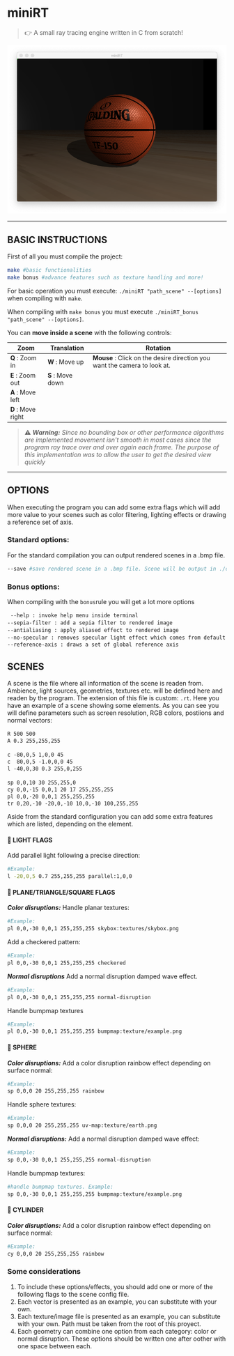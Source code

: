 # miniRT

> 👉 A small ray tracing engine written in C from scratch!

![picture alt](rendered_images/spalding.png "hello world!")

--- 

## BASIC INSTRUCTIONS

First of all you must compile the project:
``` bash
make #basic functionalities
make bonus #advance features such as texture handling and more!
``` 
For basic operation you must execute: `./miniRT "path_scene" --[options]` when compiling with `make`.

When compiling with `make bonus` you must execute `./miniRT_bonus "path_scene" --[options]`.

You can **move inside a scene** with the following controls:

Zoom | Translation | Rotation
--- | --- | ---
**Q** : Zoom in | **W** : Move up | **Mouse** : Click on the desire direction you want the camera to look at.
**E** : Zoom out | **S** : Move down
 | **A** : Move left
 | **D** : Move right

> :warning: _**Warning:** Since no bounding box or other performance algorithms are implemented movement isn't smooth in most cases since the program ray trace over and over again each frame. The purpose of this implementation was to allow the user to get the desired view quickly_ 
---
## OPTIONS
When executing the program you can add some extra flags which will add more value to your scenes such as color filtering, lighting effects or drawing a reference set of axis.

### Standard options:
For the standard compilation you can output rendered scenes in a .bmp file.
``` bash
--save #save rendered scene in a .bmp file. Scene will be output in ./output_bmp folder
```


### Bonus options:
When compiling with the `bonus`rule you will get a lot more options
```bash
 --help : invoke help menu inside terminal
--sepia-filter : add a sepia filter to rendered image 
--antialiasing : apply aliased effect to rendered image
--no-specular : removes specular light effect which comes from default
--reference-axis : draws a set of global reference axis
``` 

## SCENES
A scene is the file where all information of the scene is readen from. Ambience, light sources, geometries, textures etc. will be defined here and readen by the program. The extension of this file is custom: `.rt`. Here you have an example of a scene showing some elements. As you can see you will define parameters such as screen resolution, RGB colors, postiions and normal vectors:

```
R 500 500
A 0.3 255,255,255

c -80,0,5 1,0,0 45
c  80,0,5 -1.0,0,0 45
l -40,0,30 0.3 255,0,255

sp 0,0,10 30 255,255,0
cy 0,0,-15 0,0,1 20 17 255,255,255
pl 0,0,-20 0,0,1 255,255,255
tr 0,20,-10 -20,0,-10 10,0,-10 100,255,255
```

Aside from the standard configuration you can add some extra features which are listed, depending on the element.

#### :flashlight: LIGHT FLAGS
Add parallel light following a precise direction:
```bash
#Example:
l -20,0,5 0.7 255,255,255 parallel:1,0,0
```
#### :triangular_ruler: PLANE/TRIANGLE/SQUARE FLAGS

___Color disruptions:___
Handle planar textures:
```bash    
#Example:
pl 0,0,-30 0,0,1 255,255,255 skybox:textures/skybox.png
```
Add a checkered pattern:
```bash
#Example:
pl 0,0,-30 0,0,1 255,255,255 checkered
```
___Normal disruptions___
Add a normal disruption damped wave effect. 
```bash
#Example:
pl 0,0,-30 0,0,1 255,255,255 normal-disruption
```
Handle bumpmap textures
```bash
#Example:
pl 0,0,-30 0,0,1 255,255,255 bumpmap:texture/example.png
```

#### :basketball: SPHERE

___Color disruptions:___
Add a color disruption rainbow effect depending on surface normal:
```bash
#Example:
sp 0,0,0 20 255,255,255 rainbow
```
Handle sphere textures:
```bash
#Example:
sp 0,0,0 20 255,255,255 uv-map:texture/earth.png
```

___Normal disruptions:___
Add a normal disruption damped wave effect:
```bash    
#Example:
sp 0,0,-30 0,0,1 255,255,255 normal-disruption
```
Handle bumpmap textures: 
```bash
#handle bumpmap textures. Example:
sp 0,0,-30 0,0,1 255,255,255 bumpmap:texture/example.png
```
#### :straight_ruler: CYLINDER

___Color disruptions:___
Add a color disruption rainbow effect depending on surface normal:
```bash
#Example:
cy 0,0,0 20 255,255,255 rainbow
```

### Some considerations

1. To include these options/effects, you should add one or more of the following flags to the scene config file.
2. Each vector is presented as an example, you can substitute with your own.
3. Each texture/image file is presented as an example, you can substitute with your own. Path must be taken from the root of this proyect.
4. Each geometry can combine one option from each category: color or normal disruption. These options should be written one after oother with one space between each.
